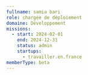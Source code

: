 ```yaml
---
fullname: samia bari
role: chargée de déploiement
domaine: Développement
missions:
  - start: 2024-02-01
    end: 2024-12-31
    status: admin
    startups:
      - travailler.en.france
memberType: beta
---
```

